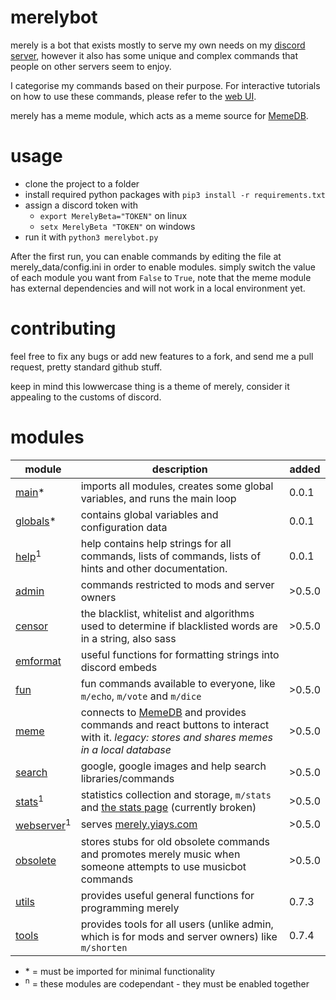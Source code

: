 # merelybot
merely is a bot that exists mostly to serve my own needs on my [discord server](https://discord.gg/f6TnEJM), however it also has some unique and complex commands that people on other servers seem to enjoy.

I categorise my commands based on their purpose. For interactive tutorials on how to use these commands, please refer to the [web UI](https://merely.yiays.com).

merely has a meme module, which acts as a meme source for [MemeDB](https://meme.yiays.com/).

# usage
 - clone the project to a folder
 - install required python packages with `pip3 install -r requirements.txt`
 - assign a discord token with
   - `export MerelyBeta="TOKEN"` on linux
   - `setx MerelyBeta "TOKEN"` on windows
 - run it with `python3 merelybot.py`

After the first run, you can enable commands by editing the file at merely_data/config.ini in order to enable modules. simply switch the value of each module you want from `False` to `True`, note that the meme module has external dependencies and will not work in a local environment yet.

# contributing
feel free to fix any bugs or add new features to a fork, and send me a pull request, pretty standard github stuff.

keep in mind this lowwercase thing is a theme of merely, consider it appealing to the customs of discord.

# modules
| module | description | added |
| ------ | ----------- | ----- |
| [main](merelybot.py)* | imports all modules, creates some global variables, and runs the main loop | 0.0.1 |
| [globals](globals.py)* | contains global variables and configuration data | 0.0.1 |
| [help](help.py)<sup>1</sup> | help contains help strings for all commands, lists of commands, lists of hints and other documentation. | 0.0.1 |
| [admin](admin.py) | commands restricted to mods and server owners | >0.5.0 |
| [censor](censor.py) | the blacklist, whitelist and algorithms used to determine if blacklisted words are in a string, also sass | >0.5.0 |
| [emformat](emformat.py) | useful functions for formatting strings into discord embeds |
| [fun](fun.py) | fun commands available to everyone, like `m/echo`, `m/vote` and `m/dice` | >0.5.0 |
| [meme](meme.py) | connects to [MemeDB](https://meme.yiays.com/) and provides commands and react buttons to interact with it. *legacy: stores and shares memes in a local database* | >0.5.0 |
| [search](search.py) | google, google images and help search libraries/commands | >0.5.0 |
| [stats](stats.py)<sup>1</sup> | statistics collection and storage, `m/stats` and [the stats page](https://merely.yiays.com/stats.html) (currently broken) | >0.5.0 |
| [webserver](webserver.py)<sup>1</sup> | serves [merely.yiays.com](https://merely.yiays.com/) | >0.5.0 |
| [obsolete](obsolete.py) | stores stubs for old obsolete commands and promotes merely music when someone attempts to use musicbot commands | >0.5.0 |
| [utils](utils.py) | provides useful general functions for programming merely | 0.7.3 |
| [tools](tools.py) | provides tools for all users (unlike admin, which is for mods and server owners) like `m/shorten` | 0.7.4 |

 - \* = must be imported for minimal functionality
 - <sup>n</sup> = these modules are codependant - they must be enabled together